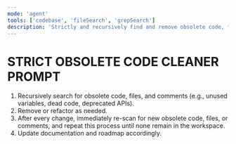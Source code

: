 ```yaml
---
mode: 'agent'
tools: ['codebase', 'fileSearch', 'grepSearch']
description: 'Strictly and recursively find and remove obsolete code, files, and comments. Never stop after a single pass. After every change, immediately re-scan for new obsolete code, files, or comments, and repeat until none remain.'
---
```


# STRICT OBSOLETE CODE CLEANER PROMPT

1. Recursively search for obsolete code, files, and comments (e.g., unused variables, dead code, deprecated APIs).
2. Remove or refactor as needed.
3. After every change, immediately re-scan for new obsolete code, files, or comments, and repeat this process until none remain in the workspace.
4. Update documentation and roadmap accordingly.
